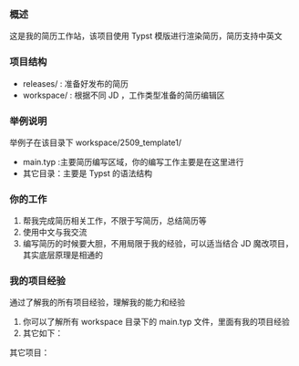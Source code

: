 ### 概述

这是我的简历工作站，该项目使用 Typst 模版进行渲染简历，简历支持中英文

### 项目结构

- releases/ : 准备好发布的简历
- workspace/ : 根据不同 JD ，工作类型准备的简历编辑区

### 举例说明

举例子在该目录下 workspace/2509_template1/

- main.typ :主要简历编写区域，你的编写工作主要是在这里进行
- 其它目录：主要是 Typst 的语法结构
 
### 你的工作

1. 帮我完成简历相关工作，不限于写简历，总结简历等
2. 使用中文与我交流
3. 编写简历的时候要大胆，不用局限于我的经验，可以适当结合 JD 魔改项目，其实底层原理是相通的


### 我的项目经验

通过了解我的所有项目经验，理解我的能力和经验

1. 你可以了解所有 workspace 目录下的 main.typ 文件，里面有我的项目经验
2. 其它如下：

其它项目：


